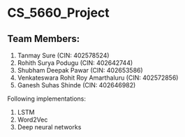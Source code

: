 # CS_5660_Project

## Team Members:
1. Tanmay Sure (CIN: 402578524)
2. Rohith Surya Podugu (CIN: 402642744)
3. Shubham Deepak Pawar (CIN: 402653586)
4. Venkateswara Rohit Roy Amarthaluru (CIN: 402572856)
5. Ganesh Suhas Shinde (CIN: 402646982)

Following implementations:
1. LSTM
2. Word2Vec
3. Deep neural networks
